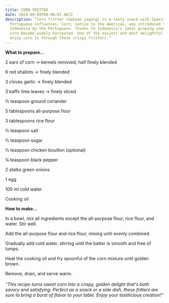 ```yaml
---
title: CORN FRITTER
date: 2024-09-09T08:08:07.867Z
description: “Corn fritter (bakwan jagung) is a tasty snack with Spanish and
  Portuguese influences. Corn, native to the Americas, was introduced to
  Indonesia by the Portuguese. Thanks to Indonesia’s ideal growing conditions,
  corn became widely harvested. One of the easiest and most delightful ways to
  enjoy corn is through these crispy fritters.”
---
```

**What to prepare...**

2 ears of corn → kernels removed, half finely blended

6 red shallots → finely blended

3 cloves garlic → finely blended

3 kaffir lime leaves → finely sliced

½ teaspoon ground coriander

5 tablespoons all-purpose flour

3 tablespoons rice flour

½ teaspoon salt

½ teaspoon sugar

½ teaspoon chicken bouillon (optional)

¼ teaspoon black pepper

2 stalks green onions

1 egg

100 ml cold water

Cooking oil

**How to make...**

In a bowl, mix all ingredients except the all-purpose flour, rice flour, and water. Stir well.

Add the all-purpose flour and rice flour, mixing until evenly combined.

Gradually add cold water, stirring until the batter is smooth and free of lumps.

Heat the cooking oil and fry spoonful of the corn mixture until golden brown.

Remove, drain, and serve warm.\
\
*“This recipe turns sweet corn into a crispy, golden delight that's both savory and satisfying. Perfect as a snack or a side dish, these fritters are sure to bring a burst of flavor to your table. Enjoy your tastilicious creation!”*